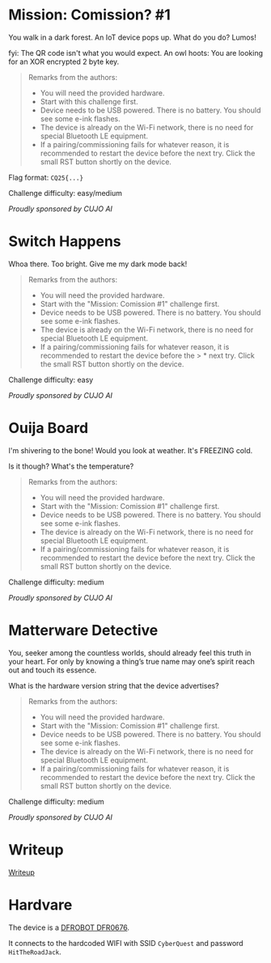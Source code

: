 # Mission: Comission? #1

You walk in a dark forest. An IoT device pops up. What do you do? Lumos!

fyi: The QR code isn't what you would expect. An owl hoots: You are looking for an XOR encrypted 2 byte key.

> Remarks from the authors:
> * You will need the provided hardware.
> * Start with this challenge first.
> * Device needs to be USB powered. There is no battery. You should see some e-ink flashes.
> * The device is already on the Wi-Fi network, there is no need for special Bluetooth LE equipment.
> * If a pairing/commissioning fails for whatever reason, it is recommended to restart the device before the next try. Click the small RST button shortly on the device.

Flag format: `CQ25{...}`

Challenge difficulty: easy/medium

*Proudly sponsored by CUJO AI*

# Switch Happens

Whoa there. Too bright. Give me my dark mode back!

> Remarks from the authors:
> * You will need the provided hardware.
> * Start with the "Mission: Comission #1" challenge first.
> * Device needs to be USB powered. There is no battery. You should see some e-ink flashes.
> * The device is already on the Wi-Fi network, there is no need for special Bluetooth LE equipment.
> * If a pairing/commissioning fails for whatever reason, it is recommended to restart the device before the > * next try. Click the small RST button shortly on the device.

Challenge difficulty: easy

*Proudly sponsored by CUJO AI*

# Ouija Board

I'm shivering to the bone! Would you look at weather. It's FREEZING cold.

Is it though? What's the temperature?

> Remarks from the authors:
> * You will need the provided hardware.
> * Start with the "Mission: Comission #1" challenge first.
> * Device needs to be USB powered. There is no battery. You should see some e-ink flashes.
> * The device is already on the Wi-Fi network, there is no need for special Bluetooth LE equipment.
> * If a pairing/commissioning fails for whatever reason, it is recommended to restart the device before the next try. Click the small RST button shortly on the device.

Challenge difficulty: medium

*Proudly sponsored by CUJO AI*

# Matterware Detective

You, seeker among the countless worlds, should already feel this truth in your heart. For only by knowing a thing’s true name may one’s spirit reach out and touch its essence.

What is the hardware version string that the device advertises?

> Remarks from the authors:
> * You will need the provided hardware.
> * Start with the "Mission: Comission #1" challenge first.
> * Device needs to be USB powered. There is no battery. You should see some e-ink flashes.
> * The device is already on the Wi-Fi network, there is no need for special Bluetooth LE equipment.
> * If a pairing/commissioning fails for whatever reason, it is recommended to restart the device before the next try. Click the small RST button shortly on the device.

Challenge difficulty: medium

*Proudly sponsored by CUJO AI*

# Writeup

[Writeup](WRITEUP.md)

# Hardvare

The device is a [DFROBOT DFR0676](https://wiki.dfrobot.com/e-Ink_Display_Module_for_ESP32_SKU_DFR0676).

It connects to the hardcoded WIFI with SSID `CyberQuest` and password `HitTheRoadJack`.